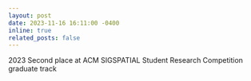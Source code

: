 ```yaml
---
layout: post
date: 2023-11-16 16:11:00 -0400
inline: true
related_posts: false
---
```


2023 Second place at ACM SIGSPATIAL Student Research Competition graduate track
